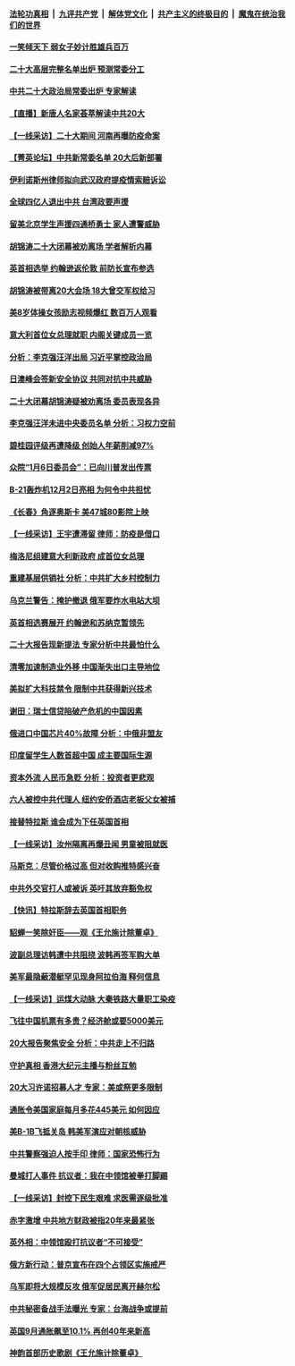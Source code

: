 ####  [法轮功真相](../../../../basic/blob/master/README.md?t=10240031) &nbsp;|&nbsp; [九评共产党](../../../../9ping.md/blob/master/README.md?t=10240031) &nbsp;|&nbsp; [解体党文化](../../../../jtdwh.md/blob/master/README.md?t=10240031)  &nbsp;|&nbsp; [共产主义的终极目的](../../../../gczydzjmd.md/blob/master/README.md?t=10240031) &nbsp;|&nbsp; [魔鬼在统治我们的世界](../../../../mgztzwmdsj.md/blob/master/README.md?t=10240031) 

#### [一笑倾天下 弱女子妙计胜雄兵百万](../pages/nf4514/n13848984.md?t=10240031) 

#### [二十大高层完整名单出炉 预测常委分工](../pages/nf4514/n13851153.md?t=10240031) 

#### [中共二十大政治局常委出炉 专家解读](../pages/nf4514/n13851060.md?t=10240031) 

#### [【直播】新唐人名家荟萃解读中共20大](../pages/nf4514/n13848834.md?t=10240031) 

#### [【一线采访】二十大期间 河南再曝防疫命案](../pages/nf4514/n13851002.md?t=10240031) 

#### [【菁英论坛】中共新常委名单 20大后新部署](../pages/nf4514/n13850989.md?t=10240031) 

#### [伊利诺斯州律师拟向武汉政府提疫情索赔诉讼](../pages/nf4514/n13850990.md?t=10240031) 

#### [全球四亿人退出中共 台湾政要声援](../pages/nf4514/n13850772.md?t=10240031) 

#### [留美北京学生声援四通桥勇士 家人遭警威胁](../pages/nf4514/n13850956.md?t=10240031) 

#### [胡锦涛二十大闭幕被劝离场 学者解析内幕](../pages/nf4514/n13850666.md?t=10240031) 

#### [英首相选举 约翰逊返伦敦 前防长宣布参选](../pages/nf4514/n13850805.md?t=10240031) 

#### [胡锦涛被带离20大会场 18大曾交军权给习](../pages/nf4514/n13850922.md?t=10240031) 

#### [美8岁体操女孩励志视频爆红 数百万人观看](../pages/nf4514/n13850592.md?t=10240031) 

#### [意大利首位女总理就职 内阁关键成员一览](../pages/nf4514/n13850825.md?t=10240031) 

#### [分析：李克强汪洋出局 习近平掌控政治局](../pages/nf4514/n13850761.md?t=10240031) 

#### [日澳峰会签新安全协议 共同对抗中共威胁](../pages/nf4514/n13850581.md?t=10240031) 

#### [二十大闭幕胡锦涛疑被劝离场 委员表现各异](../pages/nf4514/n13850610.md?t=10240031) 

#### [李克强汪洋未进中央委员名单 分析：习权力空前](../pages/nf4514/n13850640.md?t=10240031) 

#### [碧桂园评级再遭降级 创始人年薪削减97%](../pages/nf4514/n13850647.md?t=10240031) 

#### [众院“1月6日委员会”：已向川普发出传票](../pages/nf4514/n13850435.md?t=10240031) 

#### [B-21轰炸机12月2日亮相 为何令中共担忧](../pages/nf4514/n13850485.md?t=10240031) 

#### [《长春》角逐奥斯卡 美47城80影院上映](../pages/nf4514/n13849846.md?t=10240031) 

#### [【一线采访】王宇遭滞留 律师：防疫是借口](../pages/nf4514/n13850185.md?t=10240031) 

#### [梅洛尼组建意大利新政府 成首位女总理](../pages/nf4514/n13850343.md?t=10240031) 

#### [重建基层供销社 分析：中共扩大乡村控制力](../pages/nf4514/n13850350.md?t=10240031) 

#### [乌克兰警告：掩护撤退 俄军要炸水电站大坝](../pages/nf4514/n13850258.md?t=10240031) 

#### [英首相选赛展开 约翰逊和苏纳克暂领先](../pages/nf4514/n13850199.md?t=10240031) 

#### [二十大报告现新提法 专家分析中共最怕什么](../pages/nf4514/n13850152.md?t=10240031) 

#### [清零加速制造业外移 中国渐失出口主导地位](../pages/nf4514/n13850040.md?t=10240031) 

#### [美拟扩大科技禁令 限制中共获得新兴技术](../pages/nf4514/n13849913.md?t=10240031) 

#### [谢田：瑞士信贷陷破产危机的中国因素](../pages/nf4514/n13849648.md?t=10240031) 

#### [俄进口中国芯片40%故障 分析：中俄非盟友](../pages/nf4514/n13849943.md?t=10240031) 

#### [印度留学生人数首超中国 成主要国际生源](../pages/nf4514/n13849899.md?t=10240031) 

#### [资本外流 人民币急贬 分析：投资者更悲观](../pages/nf4514/n13849807.md?t=10240031) 

#### [六人被控中共代理人 纽约安侨酒店老板父女被捕](../pages/nf4514/n13849729.md?t=10240031) 

#### [接替特拉斯 谁会成为下任英国首相](../pages/nf4514/n13849615.md?t=10240031) 

#### [【一线采访】汝州隔离再爆丑闻 男童被阻就医](../pages/nf4514/n13849489.md?t=10240031) 

#### [马斯克：尽管价格过高 但对收购推特感兴奋](../pages/nf4514/n13849604.md?t=10240031) 

#### [中共外交官打人或被诉 英吁其放弃豁免权](../pages/nf4514/n13849485.md?t=10240031) 

#### [【快讯】特拉斯辞去英国首相职务](../pages/nf4514/n13849536.md?t=10240031) 

#### [貂蝉一笑除奸臣——观《王允施计除董卓》](../pages/nf4514/n13848880.md?t=10240031) 

#### [波副总理访韩遭中共阻挠 波韩再签军购大单](../pages/nf4514/n13849404.md?t=10240031) 

#### [美军最隐蔽潜艇罕见现身阿拉伯海 释何信息](../pages/nf4514/n13849447.md?t=10240031) 

#### [【一线采访】运煤大动脉 大秦铁路大量职工染疫](../pages/nf4514/n13849413.md?t=10240031) 

#### [飞往中国机票有多贵？经济舱或要5000美元](../pages/nf4514/n13849214.md?t=10240031) 

#### [20大报告聚焦安全 分析：中共走上不归路](../pages/nf4514/n13849083.md?t=10240031) 

#### [守护真相 香港大纪元主播与粉丝互勉](../pages/nf4514/n13849128.md?t=10240031) 

#### [20大习许诺招募人才 专家：美或祭更多限制](../pages/nf4514/n13849014.md?t=10240031) 

#### [通胀令美国家庭每月多花445美元 如何因应](../pages/nf4514/n13849024.md?t=10240031) 

#### [美B-1B飞抵关岛 韩美军演应对朝核威胁](../pages/nf4514/n13849005.md?t=10240031) 

#### [中共警察强迫人按手印 律师：国家恐怖行为](../pages/nf4514/n13848797.md?t=10240031) 

#### [曼城打人事件 抗议者：我在中领馆被拳打脚踢](../pages/nf4514/n13848912.md?t=10240031) 

#### [【一线采访】封控下民生艰难 求医需逐级批准](../pages/nf4514/n13848855.md?t=10240031) 

#### [赤字激增 中共地方财政被指20年来最紧张](../pages/nf4514/n13848516.md?t=10240031) 

#### [英外相：中领馆殴打抗议者“不可接受”](../pages/nf4514/n13848845.md?t=10240031) 

#### [俄方新行动：普京宣布在四个占领区实施戒严](../pages/nf4514/n13848796.md?t=10240031) 

#### [乌军即将大规模反攻 俄军促居民离开赫尔松](../pages/nf4514/n13848764.md?t=10240031) 

#### [中共秘密备战手法曝光 专家：台海战争或提前](../pages/nf4514/n13848749.md?t=10240031) 

#### [英国9月通胀飙至10.1% 再创40年来新高](../pages/nf4514/n13848674.md?t=10240031) 

#### [神韵首部历史歌剧《王允施计除董卓》](../pages/nf4514/n13847469.md?t=10240031) 

